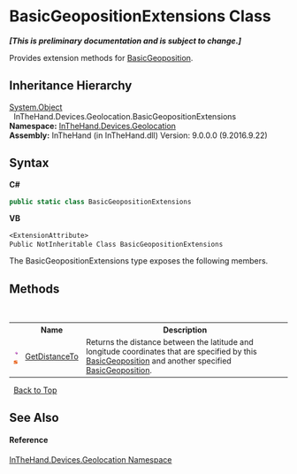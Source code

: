 # BasicGeopositionExtensions Class
 _**\[This is preliminary documentation and is subject to change.\]**_

Provides extension methods for <a href="T_Windows_Devices_Geolocation_BasicGeoposition">BasicGeoposition</a>.


## Inheritance Hierarchy
<a href="http://msdn2.microsoft.com/en-us/library/e5kfa45b" target="_blank">System.Object</a><br />&nbsp;&nbsp;InTheHand.Devices.Geolocation.BasicGeopositionExtensions<br />
**Namespace:**&nbsp;<a href="N_InTheHand_Devices_Geolocation">InTheHand.Devices.Geolocation</a><br />**Assembly:**&nbsp;InTheHand (in InTheHand.dll) Version: 9.0.0.0 (9.2016.9.22)

## Syntax

**C#**<br />
``` C#
public static class BasicGeopositionExtensions
```

**VB**<br />
``` VB
<ExtensionAttribute>
Public NotInheritable Class BasicGeopositionExtensions
```

The BasicGeopositionExtensions type exposes the following members.


## Methods
&nbsp;<table><tr><th></th><th>Name</th><th>Description</th></tr><tr><td>![Public method](media/pubmethod.gif "Public method")![Static member](media/static.gif "Static member")</td><td><a href="M_InTheHand_Devices_Geolocation_BasicGeopositionExtensions_GetDistanceTo">GetDistanceTo</a></td><td>
Returns the distance between the latitude and longitude coordinates that are specified by this <a href="T_Windows_Devices_Geolocation_BasicGeoposition">BasicGeoposition</a> and another specified <a href="T_Windows_Devices_Geolocation_BasicGeoposition">BasicGeoposition</a>.</td></tr></table>&nbsp;
<a href="#basicgeopositionextensions-class">Back to Top</a>

## See Also


#### Reference
<a href="N_InTheHand_Devices_Geolocation">InTheHand.Devices.Geolocation Namespace</a><br />